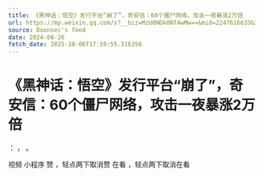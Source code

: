```yaml
---
title: 《黑神话：悟空》发行平台“崩了”，奇安信：60个僵尸网络，攻击一夜暴涨2万倍
url: https://mp.weixin.qq.com/s?__biz=MzU0NDk0NTAwMw==&mid=2247616633&idx=1&sn=882770a4dad5ac554cc85952106b17ae
source: Doonsec's feed
date: 2024-08-26
fetch_date: 2025-10-06T17:59:55.316356
---
```


# 《黑神话：悟空》发行平台“崩了”，奇安信：60个僵尸网络，攻击一夜暴涨2万倍

：
，
。

视频
小程序
赞
，轻点两下取消赞
在看
，轻点两下取消在看